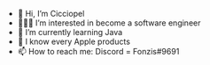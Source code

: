- 👋 Hi, I’m Cicciopel
- 🧑🏻‍💻 I’m interested in become a software engineer 
- 🌱 I’m currently learning Java
- 🍏 I know every Apple products 
- 📫 How to reach me: Discord = Fonzis#9691

<!---
Cicciopel/Cicciopel is a ✨ special ✨ repository because its `README.md` (this file) appears on your GitHub profile.
You can click the Preview link to take a look at your changes.
--->
